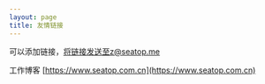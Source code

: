 ```yaml
---
layout: page
title: 友情链接
---
```


可以添加链接，将链接发送至z@seatop.me

工作博客 [https://www.seatop.com.cn](https://www.seatop.com.cn) 